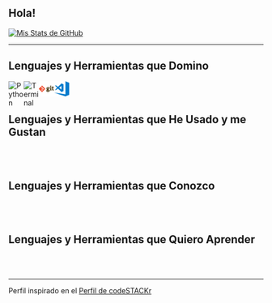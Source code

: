 ## Hola! 
[![Mis Stats de GitHub](https://github-readme-stats.vercel.app/api?username=HenryBlairG&count_private=true&show_icons=true)](https://github.com/anuraghazra/github-readme-stats)
***
## Lenguajes y Herramientas que Domino
[<img align="left" alt="Python" width="30px" src="https://seeklogo.com/images/P/python-logo-A32636CAA3-seeklogo.com.png" />]()
[<img align="left" alt="Terminal" width="30px" src="https://camo.githubusercontent.com/bbfa2a5c01460358f6e1d761b08211d2be318447/687474703a2f2f656c656d656e746172792e696f2f696d616765732f646f63732f68756d616e2d696e746572666163652d67756964656c696e65732f69636f6e732f36342f7574696c69746965732d7465726d696e616c2e737667" />]()
[<img align="left" alt="Git" width="30px" src="https://raw.githubusercontent.com/github/explore/80688e429a7d4ef2fca1e82350fe8e3517d3494d/topics/git/git.png" />]()
[<img align="left" alt="Visual Studio Code" width="30px" src="https://raw.githubusercontent.com/github/explore/80688e429a7d4ef2fca1e82350fe8e3517d3494d/topics/visual-studio-code/visual-studio-code.png" />]()

<br />
<br />

## Lenguajes y Herramientas que He Usado y me Gustan
<br />
<br />

## Lenguajes y Herramientas que Conozco
<br />
<br />

## Lenguajes y Herramientas que Quiero Aprender
<br />
<br />

***
Perfil inspirado en el [Perfil de codeSTACKr](https://github.com/codeSTACKr/codeSTACKr/blob/master/README.md)
